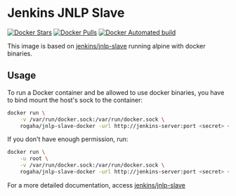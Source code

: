 # Jenkins JNLP Slave 

[![Docker Stars](https://img.shields.io/docker/stars/rogaha/jnlp-slave-docker.svg)](https://hub.docker.com/r/rogaha/jnlp-slave-docker/)
[![Docker Pulls](https://img.shields.io/docker/pulls/rogaha/jnlp-slave-docker.svg)](https://hub.docker.com/r/rogaha/jnlp-slave-docker/)
[![Docker Automated build](https://img.shields.io/docker/automated/joao29a/jnlp-slave-alpine-docker.svg)](https://hub.docker.com/r/rogaha/jnlp-slave-docker/)

This image is based on [jenkins/jnlp-slave](https://hub.docker.com/r/jenkins/jnlp-slave/) running alpine with docker binaries.

## Usage

To run a Docker container and be allowed to use docker binaries, you have to bind mount the host's sock to the container:

```sh
docker run \
    -v /var/run/docker.sock:/var/run/docker.sock \
    rogaha/jnlp-slave-docker -url http://jenkins-server:port <secret> <agent name>
```
If you don't have enough permission, run:

```sh
docker run \
    -u root \
    -v /var/run/docker.sock:/var/run/docker.sock \
    rogaha/jnlp-slave-docker -url http://jenkins-server:port <secret> <agent name>
```

For a more detailed documentation, access [jenkins/jnlp-slave](https://hub.docker.com/r/jenkins/jnlp-slave/)
